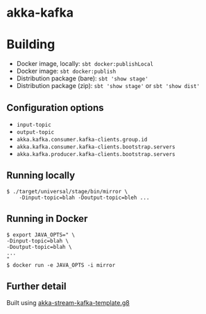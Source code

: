 # akka-kafka

# Building

* Docker image, locally: `sbt docker:publishLocal`
* Docker image: `sbt docker:publish`
* Distribution package (bare): `sbt 'show stage'`
* Distribution package (zip): `sbt 'show stage'` or `sbt 'show dist'`

## Configuration options

* `input-topic`
* `output-topic`
* `akka.kafka.consumer.kafka-clients.group.id`
* `akka.kafka.consumer.kafka-clients.bootstrap.servers`
* `akka.kafka.producer.kafka-clients.bootstrap.servers`

## Running locally

```
$ ./target/universal/stage/bin/mirror \
    -Dinput-topic=blah -Doutput-topic=bleh ...
```

## Running in Docker

```
$ export JAVA_OPTS=" \
-Dinput-topic=blah \
-Doutput-topic=blah \
...
"
$ docker run -e JAVA_OPTS -i mirror
```

## Further detail

Built using [akka-stream-kafka-template.g8](https://github.com/ScalaWilliam/akka-stream-kafka-template.g8)
